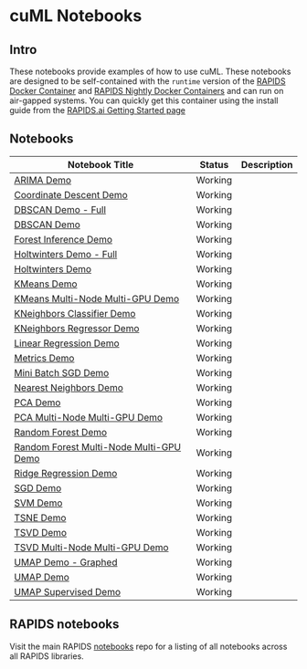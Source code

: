 # cuML Notebooks
## Intro
These notebooks provide examples of how to use cuML.  These notebooks are designed to be self-contained with the `runtime` version of the [RAPIDS Docker Container](https://hub.docker.com/r/rapidsai/rapidsai/) and [RAPIDS Nightly Docker Containers](https://hub.docker.com/r/rapidsai/rapidsai-nightly) and can run on air-gapped systems.  You can quickly get this container using the install guide from the [RAPIDS.ai Getting Started page](https://rapids.ai/start.html#get-rapids)

## Notebooks
Notebook Title | Status | Description
--- | --- | --- 
[ARIMA Demo](arima_demo.ipynb) | Working | 
[Coordinate Descent Demo](coordinate_descent_demo.ipynb) | Working | 
[DBSCAN Demo - Full](DBSCAN_Demo_Full.ipynb) | Working |
[DBSCAN Demo](dbscan_demo.ipynb) | Working |
[Forest Inference Demo](forest_inference_demo.ipynb) | Working |
[Holtwinters Demo - Full](holtwinters_demo_full.ipynb) | Working |
[Holtwinters Demo](holtwinters_demo.ipynb) | Working |
[KMeans Demo](kmeans_demo.ipynb) | Working |
[KMeans Multi-Node Multi-GPU Demo](kmeans_mnmg_demo.ipynb) | Working |
[KNeighbors Classifier Demo](kneighbors_classifier_demo.ipynb) | Working |
[KNeighbors Regressor Demo](kneighbors_regressor_demo.ipynb) | Working |
[Linear Regression Demo](linear_regression_demo.ipynb) | Working |
[Metrics Demo](metrics_demo.ipynb) | Working |
[Mini Batch SGD Demo](mini_batch_sgd_demo.ipynb) | Working |
[Nearest Neighbors Demo](nearest_neighbors_demo.ipynb) | Working |
[PCA Demo](pca_demo.ipynb) | Working |
[PCA Multi-Node Multi-GPU Demo](pca_mnmg_demo.ipynb) | Working |
[Random Forest Demo](random_forest_demo.ipynb) | Working |
[Random Forest Multi-Node Multi-GPU Demo](random_forest_mnmg_demo.ipynb) | Working |
[Ridge Regression Demo](ridge_regression_demo.ipynb) | Working |
[SGD Demo](sgd_demo.ipynb) | Working |
[SVM Demo](svm_demo.ipynb) | Working |
[TSNE Demo](tsne_demo.ipynb) | Working |
[TSVD Demo](tsvd_demo.ipynb) | Working |
[TSVD Multi-Node Multi-GPU Demo](tsvd_mnmg_demo.ipynb) | Working |
[UMAP Demo - Graphed](umap_demo_graphed.ipynb) | Working |
[UMAP Demo](umap_demo.ipynb) | Working |
[UMAP Supervised Demo](umap_supervised_demo.ipynb)  | Working |

## RAPIDS notebooks
Visit the main RAPIDS [notebooks](https://github.com/rapidsai/notebooks) repo for a listing of all notebooks across all RAPIDS libraries.
